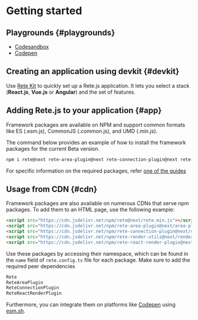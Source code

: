 # Getting started


## Playgrounds {#playgrounds}

- [Codesandbox](https://codesandbox.io/s/rete-js-v2-yrzxe5)
- [Codepen](https://codepen.io/Ni55aN/pen/rNZKejd)

## Creating an application using devkit {#devkit}

Use [Rete Kit](/docs/development/#rete-kit) to quickly set up a Rete.js application. It lets you select a stack (**React.js**, **Vue.js** or **Angular**) and the set of features.

## Adding Rete.js to your application {#app}

Framework packages are available on NPM and support common formats like ES (.esm.js), CommonJS (.common.js), and UMD (.min.js).

The command below provides an example of how to install the framework packages for the current Beta version.

```bash
npm i rete@next rete-area-plugin@next rete-connection-plugin@next rete-render-utils@next rete-react-render-plugin@next react react-dom
```

For specific information on the required packages, refer [one of the guides](/docs/guides/basic)


## Usage from CDN {#cdn}

Framework packages are also available on numerous CDNs that serve npm packages. To add them to an HTML page, use the following example:

```html
<script src="https://cdn.jsdelivr.net/npm/rete@next/rete.min.js"></script>
<script src="https://cdn.jsdelivr.net/npm/rete-area-plugin@next/area-plugin.min.js"></script>
<script src="https://cdn.jsdelivr.net/npm/rete-connection-plugin@next/connection-plugin.min.js"></script>
<script src="https://cdn.jsdelivr.net/npm/rete-render-utils@next/render-utils.min.js"></script>
<script src="https://cdn.jsdelivr.net/npm/rete-react-render-plugin@next/react-render-plugin.min.js"></script>
```

Use these packages by accessing their namespace, which can be found in the `name` field of `rete.config.ts` file for each package. Make sure to add the required peer dependencies

```js
Rete
ReteAreaPlugin
ReteConnectionPlugin
ReteReactRenderPlugin
```

Furthermore, you can integrate them on platforms like [Codepen](https://codepen.io) using [esm.sh](https://esm.sh).
